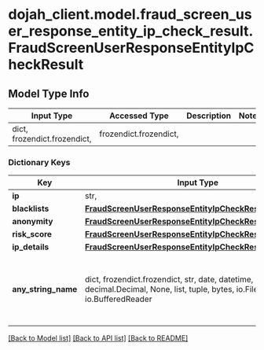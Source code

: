 # dojah_client.model.fraud_screen_user_response_entity_ip_check_result.FraudScreenUserResponseEntityIpCheckResult

## Model Type Info
Input Type | Accessed Type | Description | Notes
------------ | ------------- | ------------- | -------------
dict, frozendict.frozendict,  | frozendict.frozendict,  |  | 

### Dictionary Keys
Key | Input Type | Accessed Type | Description | Notes
------------ | ------------- | ------------- | ------------- | -------------
**ip** | str,  | str,  |  | [optional] 
**blacklists** | [**FraudScreenUserResponseEntityIpCheckResultBlacklists**](FraudScreenUserResponseEntityIpCheckResultBlacklists.md) | [**FraudScreenUserResponseEntityIpCheckResultBlacklists**](FraudScreenUserResponseEntityIpCheckResultBlacklists.md) |  | [optional] 
**anonymity** | [**FraudScreenUserResponseEntityIpCheckResultAnonymity**](FraudScreenUserResponseEntityIpCheckResultAnonymity.md) | [**FraudScreenUserResponseEntityIpCheckResultAnonymity**](FraudScreenUserResponseEntityIpCheckResultAnonymity.md) |  | [optional] 
**risk_score** | [**FraudScreenUserResponseEntityIpCheckResultRiskScore**](FraudScreenUserResponseEntityIpCheckResultRiskScore.md) | [**FraudScreenUserResponseEntityIpCheckResultRiskScore**](FraudScreenUserResponseEntityIpCheckResultRiskScore.md) |  | [optional] 
**ip_details** | [**FraudScreenUserResponseEntityIpCheckResultIpDetails**](FraudScreenUserResponseEntityIpCheckResultIpDetails.md) | [**FraudScreenUserResponseEntityIpCheckResultIpDetails**](FraudScreenUserResponseEntityIpCheckResultIpDetails.md) |  | [optional] 
**any_string_name** | dict, frozendict.frozendict, str, date, datetime, int, float, bool, decimal.Decimal, None, list, tuple, bytes, io.FileIO, io.BufferedReader | frozendict.frozendict, str, BoolClass, decimal.Decimal, NoneClass, tuple, bytes, FileIO | any string name can be used but the value must be the correct type | [optional]

[[Back to Model list]](../../README.md#documentation-for-models) [[Back to API list]](../../README.md#documentation-for-api-endpoints) [[Back to README]](../../README.md)

